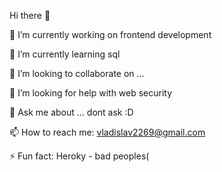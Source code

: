 Hi there 👋

🔭 I’m currently working on frontend development

🌱 I’m currently learning sql

👯 I’m looking to collaborate on ...

🤔 I’m looking for help with web security

💬 Ask me about ... dont ask :D

📫 How to reach me: vladislav2269@gmail.com

⚡ Fun fact: Heroky - bad peoples(

